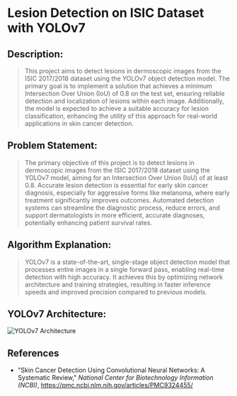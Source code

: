 # Lesion Detection on ISIC Dataset with YOLOv7

## Description:

> This project aims to detect lesions in dermoscopic images from the ISIC 2017/2018 dataset using the YOLOv7 object detection model. The primary goal is to implement a solution that achieves a minimum Intersection Over Union (IoU) of 0.8 on the test set, ensuring reliable detection and localization of lesions within each image. Additionally, the model is expected to achieve a suitable accuracy for lesion classification, enhancing the utility of this approach for real-world applications in skin cancer detection.

## Problem Statement:

> The primary objective of this project is to detect lesions in dermoscopic images from the ISIC 2017/2018 dataset using the YOLOv7 model, aiming for an Intersection Over Union (IoU) of at least 0.8. Accurate lesion detection is essential for early skin cancer diagnosis, especially for aggressive forms like melanoma, where early treatment significantly improves outcomes. Automated detection systems can streamline the diagnostic process, reduce errors, and support dermatologists in more efficient, accurate diagnoses, potentially enhancing patient survival rates.

## Algorithm Explanation:

> YOLOv7 is a state-of-the-art, single-stage object detection model that processes entire images in a single forward pass, enabling real-time detection with high accuracy. It achieves this by optimizing network architecture and training strategies, resulting in faster inference speeds and improved precision compared to previous models.

## YOLOv7 Architecture:

![YOLOv7 Architecture](/PatternAnalysis-2024-topic-recognition/recognition/YOLO-47604364/yolov7_architecture.jpg)

## References

- "Skin Cancer Detection Using Convolutional Neural Networks: A Systematic Review," *National Center for Biotechnology Information (NCBI)*, https://pmc.ncbi.nlm.nih.gov/articles/PMC9324455/

